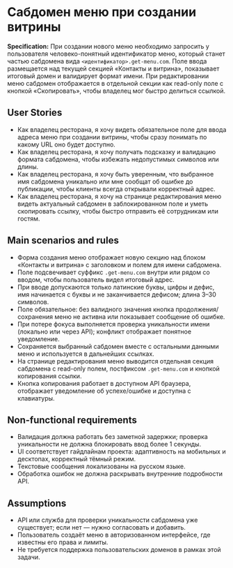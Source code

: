 # Сабдомен меню при создании витрины

**Specification:** При создании нового меню необходимо запросить у пользователя человеко-понятный идентификатор меню, который станет частью сабдомена вида `<идентификатор>.get-menu.com`. Поле ввода размещается над текущей секцией «Контакты и витрина», показывает итоговый домен и валидирует формат имени. При редактировании меню сабдомен отображается в отдельной секции как read-only поле с кнопкой «Скопировать», чтобы владелец мог быстро делиться ссылкой.

## User Stories

- Как владелец ресторана, я хочу видеть обязательное поле для ввода адреса меню при создании витрины, чтобы сразу понимать по какому URL оно будет доступно.
- Как владелец ресторана, я хочу получать подсказку и валидацию формата сабдомена, чтобы избежать недопустимых символов или длины.
- Как владелец ресторана, я хочу быть уверенным, что выбранное имя сабдомена уникально или мне сообщат об ошибке до публикации, чтобы клиенты всегда открывали корректный адрес.
- Как владелец ресторана, я хочу на странице редактирования меню видеть актуальный сабдомен в заблокированном поле и уметь скопировать ссылку, чтобы быстро отправить её сотрудникам или гостям.

## Main scenarios and rules

- Форма создания меню отображает новую секцию над блоком «Контакты и витрина» с заголовком и полем для имени сабдомена.
- Поле подсвечивает суффикс `.get-menu.com` внутри или рядом со вводом, чтобы пользователь видел итоговый адрес.
- При вводе допускаются только латинские буквы, цифры и дефис, имя начинается с буквы и не заканчивается дефисом; длина 3–30 символов.
- Поле обязательное: без валидного значения кнопка продолжения/сохранения меню не активна или показывает сообщение об ошибке.
- При потере фокуса выполняется проверка уникальности имени (локально или через API); конфликт отображает понятное уведомление.
- Сохраняется выбранный сабдомен вместе с остальными данными меню и используется в дальнейших ссылках.
- На странице редактирования меню выводится отдельная секция сабдомена с read-only полем, постфиксом `.get-menu.com` и кнопкой копирования ссылки.
- Кнопка копирования работает в доступном API браузера, отображает уведомление об успехе/ошибке и доступна с клавиатуры.

## Non-functional requirements

- Валидация должна работать без заметной задержки; проверка уникальности не должна блокировать ввод более 1 секунды.
- UI соответствует гайдлайнам проекта: адаптивность на мобильных и десктопах, корректный тёмный режим.
- Текстовые сообщения локализованы на русском языке.
- Обработка ошибок не должна раскрывать внутренние подробности API.

## Assumptions

- API или служба для проверки уникальности сабдомена уже существует; если нет — нужно согласовать и добавить.
- Пользователь создаёт меню в авторизованном интерфейсе, где известны его права и лимиты.
- Не требуется поддержка пользовательских доменов в рамках этой задачи.
